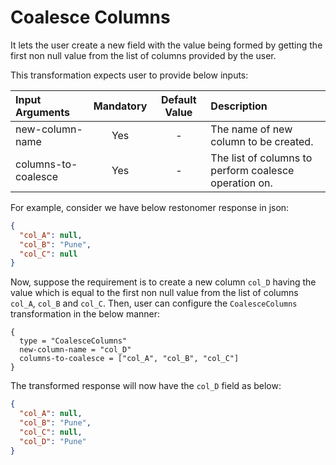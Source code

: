 # Coalesce Columns

It lets the user create a new field with the value being formed by getting the first non null value from the list of columns provided by the user.

This transformation expects user to provide below inputs:

| Input Arguments     | Mandatory | Default Value | Description                                           |
| :------------------ | :-------: | :-----------: | :---------------------------------------------------- |
| new-column-name     |    Yes    |       -       | The name of new column to be created.                 |
| columns-to-coalesce |    Yes    |       -       | The list of columns to perform coalesce operation on. |

For example, consider we have below restonomer response in json:

```json
{
  "col_A": null,
  "col_B": "Pune",
  "col_C": null
}
```

Now, suppose the requirement is to create a new column `col_D` having the value which is equal to the first non null value from the list of columns `col_A`, `col_B` and `col_C`. 
Then, user can configure the `CoalesceColumns` transformation in the below manner:

```hocon
{
  type = "CoalesceColumns"
  new-column-name = "col_D"
  columns-to-coalesce = ["col_A", "col_B", "col_C"]
}
```

The transformed response will now have the `col_D` field as below:

```json
{
  "col_A": null,
  "col_B": "Pune",
  "col_C": null,
  "col_D": "Pune"
}
```
